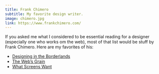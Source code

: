 ```yaml
---
title: Frank Chimero
subtitle: My favorite design writer. 
image: chimero.jpg
link: https://www.frankchimero.com/
---
```


If you asked me what I considered to be essential reading for a designer (especially one who works om the web), most of that list would be stuff by Frank Chimero. Here are my favorites of his:

* [Designing in the Borderlands](http://www.frankchimero.com/writing/designing-in-the-borderlands/)
* [The Web’s Grain](http://www.frankchimero.com/writing/the-webs-grain/)
* [What Screens Want](https://www.frankchimero.com/writing/what-screens-want/)
